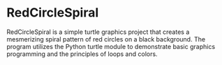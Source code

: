 # RedCircleSpiral
RedCircleSpiral is a simple turtle graphics project that creates a mesmerizing spiral pattern of red circles on a black background. The program utilizes the Python turtle module to demonstrate basic graphics programming and the principles of loops and colors.
